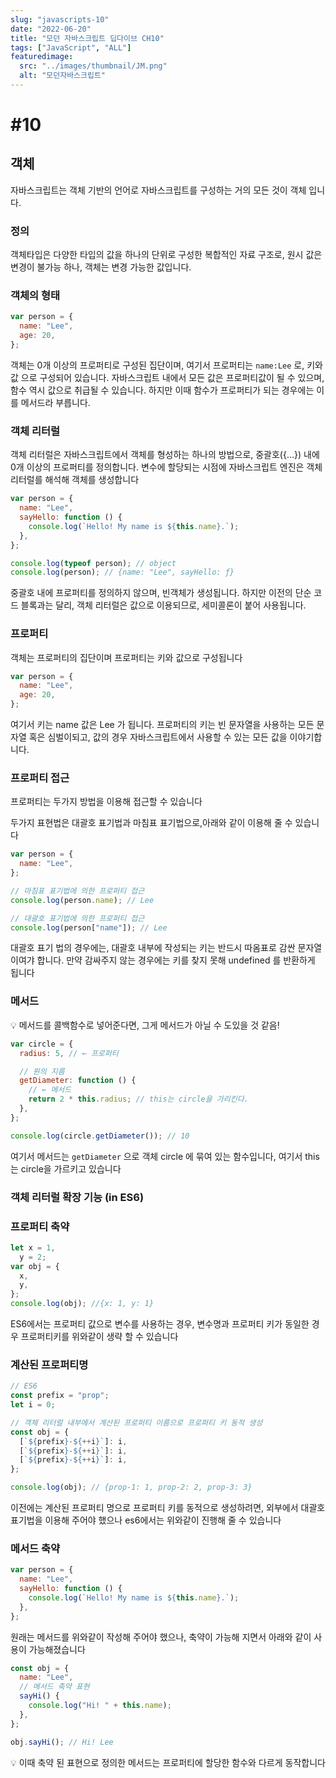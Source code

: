 ```yaml
---
slug: "javascripts-10"
date: "2022-06-20"
title: "모던 자바스크립트 딥다이브 CH10"
tags: ["JavaScript", "ALL"]
featuredimage:
  src: "../images/thumbnail/JM.png"
  alt: "모던자바스크립트"
---
```


# #10

## 객체

자바스크립트는 객체 기반의 언어로 자바스크립트를 구성하는 거의 모든 것이 객체 입니다.

### 정의

객체타입은 다양한 타입의 값을 하나의 단위로 구성한 복합적인 자료 구조로, 원시 값은 변경이 불가능 하나, 객체는 변경 가능한 값입니다.

### 객체의 형태

```javascript
var person = {
  name: "Lee",
  age: 20,
};
```

객체는 0개 이상의 프로퍼티로 구성된 집단이며, 여기서 프로퍼티는 `name:Lee` 로, 키와 값 으로 구성되어 있습니다. 자바스크립트 내에서 모든 값은 프로퍼티값이 될 수 있으며, 함수 역시 값으로 취급될 수 있습니다. 하지만 이때 함수가 프로퍼티가 되는 경우에는 이를 메서드라 부릅니다.

### 객체 리터럴

객체 리터럴은 자바스크립트에서 객체를 형성하는 하나의 방법으로, 중괄호({…}) 내에 0개 이상의 프로퍼티를 정의합니다. 변수에 할당되는 시점에 자바스크립트 엔진은 객체 리터럴를 해석해 객체를 생성합니다

```jsx
var person = {
  name: "Lee",
  sayHello: function () {
    console.log(`Hello! My name is ${this.name}.`);
  },
};

console.log(typeof person); // object
console.log(person); // {name: "Lee", sayHello: ƒ}
```

중괄호 내에 프로퍼티를 정의하지 않으며, 빈객체가 생성됩니다. 하지만 이전의 단순 코드 블록과는 달리, 객체 리터럴은 값으로 이용되므로, 세미콜론이 붙어 사용됩니다.

### 프로퍼티

객체는 프로퍼티의 집단이며 프로퍼티는 키와 값으로 구성됩니다

```jsx
var person = {
  name: "Lee",
  age: 20,
};
```

여기서 키는 name 값은 Lee 가 됩니다. 프로퍼티의 키는 빈 문자열을 사용하는 모든 문자열 혹은 심벌이되고, 값의 경우 자바스크립트에서 사용할 수 있는 모든 값을 이야기합니다.

### 프로퍼티 접근

프로퍼티는 두가지 방법을 이용해 접근할 수 있습니다

두가지 표현법은 대괄호 표기법과 마침표 표기법으로,아래와 같이 이용해 줄 수 있습니다

```jsx
var person = {
  name: "Lee",
};

// 마침표 표기법에 의한 프로퍼티 접근
console.log(person.name); // Lee

// 대괄호 표기법에 의한 프로퍼티 접근
console.log(person["name"]); // Lee
```

대괄호 표기 법의 경우에는, 대괄호 내부에 작성되는 키는 반드시 따옴표로 감싼 문자열이여갸 합니다. 만약 감싸주지 않는 경우에는 키를 찾지 못해 undefined 를 반환하게 됩니다

### 메서드

<aside>
💡  메서드를 콜백함수로 넣어준다면, 그게 메서드가 아닐 수 도있을 것 같음!

</aside>

```jsx
var circle = {
  radius: 5, // ← 프로퍼티

  // 원의 지름
  getDiameter: function () {
    // ← 메서드
    return 2 * this.radius; // this는 circle을 가리킨다.
  },
};

console.log(circle.getDiameter()); // 10
```

여기서 메서드는 `getDiameter` 으로 객체 circle 에 묶여 있는 함수입니다, 여기서 this는 circle을 가르키고 있습니다

### 객체 리터럴 확장 기능 (in ES6)

### 프로퍼티 축약

```jsx
let x = 1,
  y = 2;
var obj = {
  x,
  y,
};
console.log(obj); //{x: 1, y: 1}
```

ES6에서는 프로퍼티 값으로 변수를 사용하는 경우, 변수명과 프로퍼티 키가 동일한 경우 프로퍼티키를 위와같이 생략 할 수 있습니다

### 계산된 프로퍼티명

```jsx
// ES6
const prefix = "prop";
let i = 0;

// 객체 리터럴 내부에서 계산된 프로퍼티 이름으로 프로퍼티 키 동적 생성
const obj = {
  [`${prefix}-${++i}`]: i,
  [`${prefix}-${++i}`]: i,
  [`${prefix}-${++i}`]: i,
};

console.log(obj); // {prop-1: 1, prop-2: 2, prop-3: 3}
```

이전에는 계산된 프로퍼티 명으로 프로퍼티 키를 동적으로 생성하려면, 외부에서 대괄호 표기법을 이용해 주어야 했으나 es6에서는 위와같이 진행해 줄 수 있습니다

### 메서드 축약

```jsx
var person = {
  name: "Lee",
  sayHello: function () {
    console.log(`Hello! My name is ${this.name}.`);
  },
};
```

원래는 메서드를 위와같이 작성해 주어야 했으나, 축약이 가능해 지면서 아래와 같이 사용이 가능해졌습니다

```jsx
const obj = {
  name: "Lee",
  // 메서드 축약 표현
  sayHi() {
    console.log("Hi! " + this.name);
  },
};

obj.sayHi(); // Hi! Lee
```

<aside>
💡 이때 축약 된 표현으로 정의한 메서드는 프로퍼티에 할당한 함수와 다르게 동작합니다

</aside>
